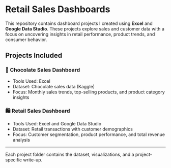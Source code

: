 # Retail Sales Dashboards

This repository contains dashboard projects I created using **Excel** and **Google Data Studio**. These projects explore sales and customer data with a focus on uncovering insights in retail performance, product trends, and consumer behavior.

## Projects Included

### 🍫 Chocolate Sales Dashboard
- Tools Used: Excel
- Dataset: Chocolate sales data (Kaggle)
- Focus: Monthly sales trends, top-selling products, and product category insights

### 🛍️ Retail Sales Dashboard
- Tools Used: Excel and Google Data Studio
- Dataset: Retail transactions with customer demographics
- Focus: Customer segmentation, product performance, and total revenue analysis

---

Each project folder contains the dataset, visualizations, and a project-specific write-up.
